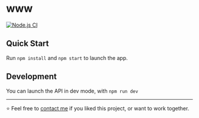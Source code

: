 # www

[![Node.js CI](https://github.com/tiste/www/actions/workflows/ci.yml/badge.svg)](https://github.com/tiste/www/actions/workflows/ci.yml)

## Quick Start

Run `npm install` and `npm start` to launch the app.

## Development

You can launch the API in dev mode, with `npm run dev`

---

⭐️ Feel free to [contact me](https://tiste.io/contact) if you liked this project, or want to work together.
